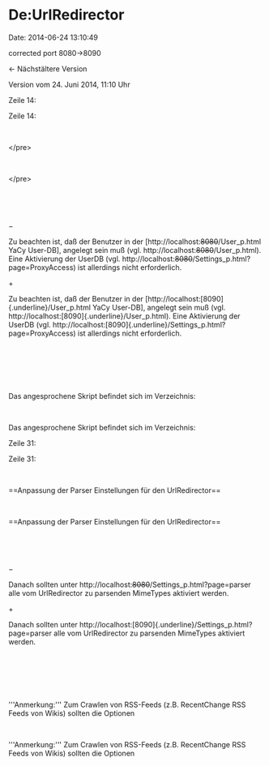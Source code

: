 De:UrlRedirector
================

Date: 2014-06-24 13:10:49

corrected port 8080-\>8090

← Nächstältere Version

Version vom 24. Juni 2014, 11:10 Uhr

Zeile 14:

Zeile 14:

 

<div>

\</pre\>

</div>

 

<div>

\</pre\>

</div>

 

 

−

<div>

Zu beachten ist, daß der Benutzer in der
\[http://localhost:~~8080~~/User\_p.html YaCy User-DB\], angelegt sein
muß (vgl. http://localhost:~~8080~~/User\_p.html). Eine Aktivierung der
UserDB (vgl.
http://localhost:~~8080~~/Settings\_p.html?page=ProxyAccess) ist
allerdings nicht erforderlich.

</div>

\+

<div>

Zu beachten ist, daß der Benutzer in der
\[http://localhost:[8090]{.underline}/User\_p.html YaCy User-DB\],
angelegt sein muß (vgl.
http://localhost:[8090]{.underline}/User\_p.html). Eine Aktivierung der
UserDB (vgl.
http://localhost:[8090]{.underline}/Settings\_p.html?page=ProxyAccess)
ist allerdings nicht erforderlich.

</div>

 

 

 

<div>

Das angesprochene Skript befindet sich im Verzeichnis:  

</div>

 

<div>

Das angesprochene Skript befindet sich im Verzeichnis:  

</div>

Zeile 31:

Zeile 31:

 

<div>

==Anpassung der Parser Einstellungen für den UrlRedirector==

</div>

 

<div>

==Anpassung der Parser Einstellungen für den UrlRedirector==

</div>

 

 

−

<div>

Danach sollten unter
http://localhost:~~8080~~/Settings\_p.html?page=parser alle vom
UrlRedirector zu parsenden MimeTypes aktiviert werden.  

</div>

\+

<div>

Danach sollten unter
http://localhost:[8090]{.underline}/Settings\_p.html?page=parser alle
vom UrlRedirector zu parsenden MimeTypes aktiviert werden.  

</div>

 

 

 

<div>

\'\'\'Anmerkung:\'\'\' Zum Crawlen von RSS-Feeds (z.B. RecentChange RSS
Feeds von Wikis) sollten die Optionen  

</div>

 

<div>

\'\'\'Anmerkung:\'\'\' Zum Crawlen von RSS-Feeds (z.B. RecentChange RSS
Feeds von Wikis) sollten die Optionen  

</div>
